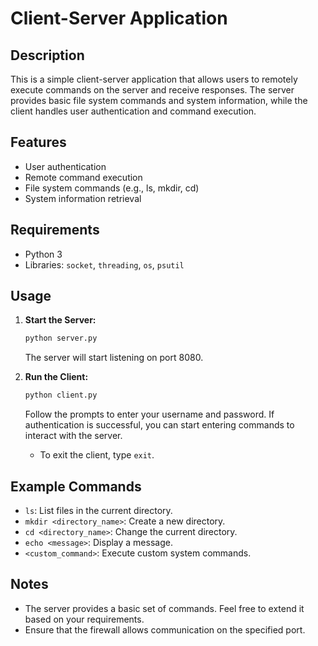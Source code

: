 # Client-Server Application

## Description

This is a simple client-server application that allows users to remotely execute commands on the server and receive responses. The server provides basic file system commands and system information, while the client handles user authentication and command execution.

## Features

- User authentication
- Remote command execution
- File system commands (e.g., ls, mkdir, cd)
- System information retrieval

## Requirements

- Python 3 
- Libraries: `socket`, `threading`, `os`, `psutil`

## Usage

1. **Start the Server:**

    ```bash
    python server.py
    ```

   The server will start listening on port 8080.

2. **Run the Client:**

    ```bash
    python client.py
    ```

   Follow the prompts to enter your username and password. If authentication is successful, you can start entering commands to interact with the server.

   - To exit the client, type `exit`.

## Example Commands

- `ls`: List files in the current directory.
- `mkdir <directory_name>`: Create a new directory.
- `cd <directory_name>`: Change the current directory.
- `echo <message>`: Display a message.
- `<custom_command>`: Execute custom system commands.

## Notes

- The server provides a basic set of commands. Feel free to extend it based on your requirements.
- Ensure that the firewall allows communication on the specified port.


